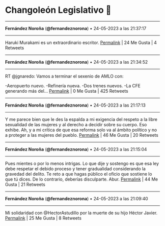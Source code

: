 # Changoleón Legislativo 🙈
*****
**Fernández Noroña** (**@fernandeznorona**) • 24-05-2023 a las 21:37:17
*****
Haruki Murakami es un extraordinario escritor.
[Permalink](https://twitter.com/fernandeznorona/status/1661607346668462080) | 24 Me Gusta | 4 Retweets
*****
**Fernández Noroña** (**@fernandeznorona**) • 24-05-2023 a las 21:34:52
*****
RT @jgnaredo: Vamos a terminar el sexenio de AMLO con:


-Aeropuerto nuevo.
-Refinería nueva.
-Dos trenes nuevos.
-La CFE generando más del…
[Permalink](https://twitter.com/fernandeznorona/status/1661606737596801027) | 0 Me Gusta | 425 Retweets
*****
**Fernández Noroña** (**@fernandeznorona**) • 24-05-2023 a las 21:17:13
*****
Y me parece bien que le des la espalda a mi exigencia del respeto a la libre sexualidad de las mujeres y al derecho a decidir sobre su cuerpo. Eso exhibe. Ah, y a mi crítica de que esa reforma solo va al ámbito político y no a proteger a las mujeres del pueblo.
[Permalink](https://twitter.com/fernandeznorona/status/1661602295677612036) | 46 Me Gusta | 20 Retweets
*****
**Fernández Noroña** (**@fernandeznorona**) • 24-05-2023 a las 21:15:04
*****
Pues mientes o por lo menos intrigas. Lo que dije y sostengo es que esa ley debe respetar el debido proceso y tener gradualidad considerando la gravedad del delito. Te reto a que hagas público el oficio que sostiene lo que tú dices. De lo contrario, deberías disculparte. Abur.
[Permalink](https://twitter.com/fernandeznorona/status/1661601758567714817) | 44 Me Gusta | 21 Retweets
*****
**Fernández Noroña** (**@fernandeznorona**) • 24-05-2023 a las 21:09:40
*****
Mi solidaridad con @HectorAstudillo por la muerte de su hijo Héctor Javier.
[Permalink](https://twitter.com/fernandeznorona/status/1661600397897728000) | 25 Me Gusta | 8 Retweets